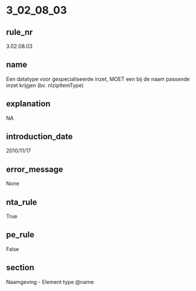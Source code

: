 # 3_02_08_03

## rule_nr
3.02.08.03

## name
Een datatype voor gespecialiseerde inzet, MOET een bij de naam passende inzet krijgen (bv. nlzipItemType)

## explanation
NA

## introduction_date
2010/11/17

## error_message
None

## nta_rule
True

## pe_rule
False

## section
Naamgeving - Element type @name

